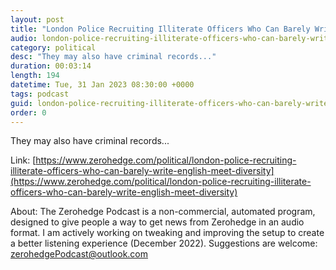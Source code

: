 ```yaml
---
layout: post
title: "London Police Recruiting Illiterate Officers Who Can Barely Write English To Meet Diversity Quotas"
audio: london-police-recruiting-illiterate-officers-who-can-barely-write-english-meet-diversity-0
category: political
desc: "They may also have criminal records..."
duration: 00:03:14
length: 194
datetime: Tue, 31 Jan 2023 08:30:00 +0000
tags: podcast
guid: london-police-recruiting-illiterate-officers-who-can-barely-write-english-meet-diversity-0
order: 0
---
```

They may also have criminal records...

Link: [https://www.zerohedge.com/political/london-police-recruiting-illiterate-officers-who-can-barely-write-english-meet-diversity](https://www.zerohedge.com/political/london-police-recruiting-illiterate-officers-who-can-barely-write-english-meet-diversity)

About: The Zerohedge Podcast is a non-commercial, automated program, designed to give people a way to get news from Zerohedge in an audio format.  I am actively working on tweaking and improving the setup to create a better listening experience (December 2022).  Suggestions are welcome: [zerohedgePodcast@outlook.com](mailto:zerohedgePodcast@outlook.com)